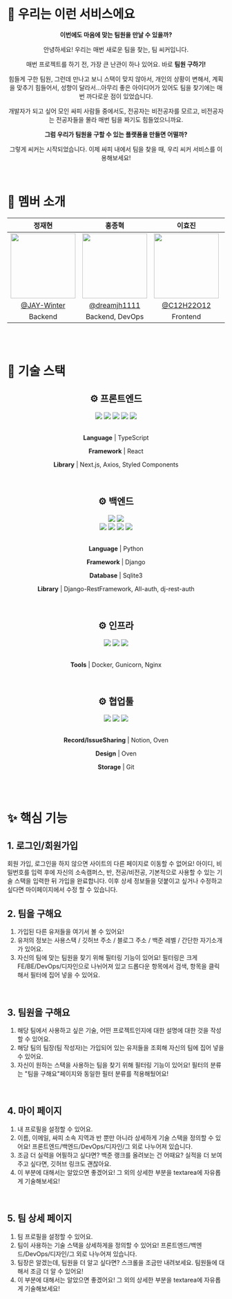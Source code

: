 # 
# 💬 우리는 이런 서비스에요
<center>

**이번에도 마음에 맞는 팀원을 만날 수 있을까?**

안녕하세요! 우리는 매번 새로운 팀을 찾는, 팀 씨커입니다.

매번 프로젝트를 하기 전, 가장 큰 난관이 하나 있어요.
바로 **팀원 구하기!**
    
힘들게 구한 팀원, 그런데 만나고 보니 스택이 맞지 않아서, 개인의 상황이 변해서, 계획을 맞추기 힘들어서, 성향이 달라서...아무리 좋은 아이디어가 있어도 팀을 찾기에는 매번 까다로운 점이 있었습니다.
    
개발자가 되고 싶어 모인 싸피 사람들 중에서도, 전공자는 비전공자를 모르고, 비전공자는 전공자들을 몰라 매번 팀을 짜기도 힘들었으니까요.
 

**그럼 우리가 팀원을 구할 수 있는 플랫폼을 만들면 어떨까?**
    
그렇게 씨커는 시작되었습니다.
이제 싸피 내에서 팀을 찾을 때, 우리 씨커 서비스를 이용해보세요!
    
</center>

<br />

# 🐥 멤버 소개
|                                    정재현                                    |                                    홍종혁                                    |                                     이효진                                     |                                    배상준                                    |
| :------------------------------------------------------------------------: | :------------------------------------------------------------------------: | :------------------------------------------------------------------------: | :------------------------------------------------------------------------: |
| <img src="https://avatars.githubusercontent.com/u/81538994?v=4" width=150> | <img src="https://avatars.githubusercontent.com/u/75324311?v=4" width=150> | <img src="https://avatars.githubusercontent.com/u/68185554?v=4" width=150> | <img src="https://avatars.githubusercontent.com/u/103010024?v=4" width=150> | 
|                 [@JAY-Winter](https://github.com/JAY-Winter)                 |                    [@dreamjh1111](https://github.com/dreamjh1111)                    |                 [@C12H22O12](https://github.com/C12H22O12)                 |             [@no3232](https://github.com/no3232)             |
|                 Backend                 |                    Backend, DevOps                    |                 Frontend                 |             Frontend             |


<br />
<br />

# 🌈 기술 스택
<center>
    
<h2>⚙ 프론트엔드</h2>
<img src="https://img.shields.io/badge/React-61DAFB?style=flat-square&logo=React&logoColor=black"/>
<img src="https://img.shields.io/badge/TypeScript-2f74c0?style=flat-square&logo=typescript&logoColor=black"/> <img src="https://img.shields.io/badge/styledComponent-DB7093?style=flat-square&logo=styled-components&logoColor=black"/> 
<img src="https://img.shields.io/badge/next.js-000000?style=flat-square&logo=Next.js&logoColor=white"/> <img src="https://img.shields.io/badge/axios-5A29E4?style=flat-square&logo=axios&logoColor=white"/> 


<br />
<br />

<strong>Language</strong> | TypeScript

<strong>Framework</strong> | React

<strong>Library</strong> | Next.js, Axios, Styled Components

    
<br />
<h2>⚙ 백엔드</h2>
<img src="https://img.shields.io/badge/Python-5382a1?style=flat-square&logo=python&logoColor=white"/>
<img src="https://img.shields.io/badge/Django-092E20?style=flat-square&logo=Django&logoColor=white"/>
<br />
<img src="https://img.shields.io/badge/SQlite-003B57?style=flat-square&logo=SQlite&logoColor=white"/>
<img src="https://img.shields.io/badge/DjangoRestFramework-092E20?style=flat-square&logo=0&logoColor=white"/>
<img src="https://img.shields.io/badge/AllAuth-092E20?style=flat-square&logo=O&logoColor=white"/>
<img src="https://img.shields.io/badge/dj_rest_auth-092E20?style=flat-square&logo=O&logoColor=white"/>


    
<br />
<br />
    
<strong>Language</strong> | Python

<strong>Framework</strong> | Django
    
<strong>Database</strong> | Sqlite3
    
<strong>Library</strong> | Django-RestFramework, All-auth, dj-rest-auth
    
<br />
<h2>⚙ 인프라</h2>
    
<img src="https://img.shields.io/badge/Docker-2496ED?style=flat-square&logo=Docker&logoColor=white"/>
<img src="https://img.shields.io/badge/Gunicorn-499848?style=flat-square&logo=Gunicorn&logoColor=white"/>
<img src="https://img.shields.io/badge/Nginx-009639?style=flat-square&logo=Nginx&logoColor=white"/>
    
<br />
<br />
    
<strong>Tools</strong> | Docker, Gunicorn, Nginx

<br />
<h2>⚙ 협업툴</h2>  
<img src="https://img.shields.io/badge/Git-F05032?style=flat-square&logo=Git&logoColor=white"/>
<img src="https://img.shields.io/badge/Notion-000000?style=flat-square&logo=Notion&logoColor=white"/>
<img src="https://img.shields.io/badge/Oven-000000?style=flat-square&logo=Oven&logoColor=white"/>

<br />
<br />
    
<strong>Record/IssueSharing</strong> | Notion, Oven

<strong>Design</strong> | Oven
    
<strong>Storage</strong> | Git
</center>

<br />
<br />

# ✨ 핵심 기능
## 1. 로그인/회원가입
회원 가입, 로그인을 하지 않으면 사이트의 다른 페이지로 이동할 수 없어요!
아이디, 비밀번호를 입력 후에 자신의 소속캠퍼스, 반, 전공/비전공, 기본적으로 사용할 수 있는 기술 스택을 입력한 뒤 가입을 완료합니다.
이후 상세 정보들을 덧붙이고 싶거나 수정하고 싶다면 마이페이지에서 수정 할 수 있습니다.
<br />

## 2. 팀을 구해요
1. 가입된 다른 유저들을 여기서 볼 수 있어요!
2. 유저의 정보는 사용스택 / 깃허브 주소 / 블로그 주소 / 백준 레벨 / 간단한 자기소개가 있어요.
3. 자신의 팀에 맞는 팀원을 찾기 위해 필터링 기능이 있어요! 필터링은 크게 FE/BE/DevOps/디자인으로 나뉘어져 있고 드롭다운 항목에서 검색, 항목을 클릭해서 필터에 집어 넣을 수 있어요.
<br />

## 3. 팀원을 구해요
1. 해당 팀에서 사용하고 싶은 기술, 어떤 프로젝트인지에 대한 설명에 대한 것을 작성 할 수 있어요.
2. 해당 팀의 팀장(팀 작성자)는 가입되어 있는 유저들을 조회해 자신의 팀에 집어 넣을 수 있어요.
3. 자신이 원하는 스택을 사용하는 팀을 찾기 위해 필터링 기능이 있어요! 필터의 분류는 "팀을 구해요"페이지와 동일한 필터 분류를 적용해뒀어요!
<br />

## 4. 마이 페이지
1. 내 프로필을 설정할 수 있어요.
2. 이름, 이메일, 싸피 소속 지역과 반 뿐만 아니라 상세하게 기술 스택을 정의할 수 있어요! 프론트엔드/백엔드/DevOps/디자인/그 외로 나누어져 있습니다.
3. 조금 더 실력을 어필하고 싶다면? 백준 랭크를 올려보는 건 어때요? 실적을 더 보여주고 싶다면, 깃허브 링크도 괜찮아요.
4. 이 부분에 대해서는 알았으면 좋겠어요! 그 외의 상세한 부분을 textarea에 자유롭게 기술해보세요!
<br />

## 5. 팀 상세 페이지
1. 팀 프로필을 설정할 수 있어요.
2. 팀이 사용하는 기술 스택을 상세하게을 정의할 수 있어요! 프론트엔드/백엔드/DevOps/디자인/그 외로 나누어져 있습니다.
3. 팀장은 알겠는데, 팀원을 더 알고 싶다면? 스크롤을 조금만 내려보세요. 팀원들에 대해서 조금 더 알 수 있어요!
4. 이 부분에 대해서는 알았으면 좋겠어요! 그 외의 상세한 부분을 textarea에 자유롭게 기술해보세요!
<br />
<br />
